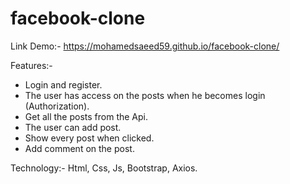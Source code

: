 # facebook-clone
Link Demo:- https://mohamedsaeed59.github.io/facebook-clone/

Features:-
- Login and register.
- The user has access on the posts when he becomes login (Authorization).
- Get all the posts from the Api.
- The user can add post.
- Show every post when clicked.
- Add comment on the post.

Technology:-
  Html, Css, Js, Bootstrap, Axios.
